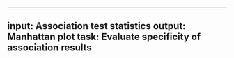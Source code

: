 -----
input: Association test statistics
output: Manhattan plot
task: Evaluate specificity of association results
-----
